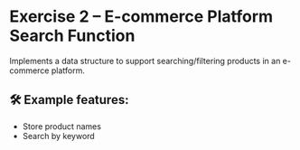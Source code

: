 # Exercise 2 – E-commerce Platform Search Function

Implements a data structure to support searching/filtering products in an e-commerce platform.

## 🛠️ Example features:
- Store product names
- Search by keyword
